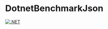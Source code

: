 # DotnetBenchmarkJson

[![.NET](https://github.com/ijat/DotnetBenchmarkJson/actions/workflows/dotnet.yml/badge.svg)](https://github.com/ijat/DotnetBenchmarkJson/actions/workflows/dotnet.yml)
